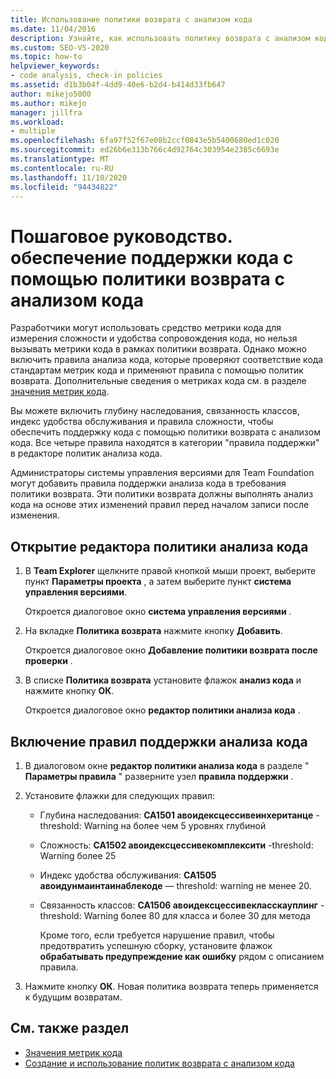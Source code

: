 ```yaml
---
title: Использование политики возврата с анализом кода
ms.date: 11/04/2016
description: Узнайте, как использовать политику возврата с анализом кода, чтобы убедиться, что код соответствует стандартам наследования, связанности классов, обслуживаемости и сложности.
ms.custom: SEO-VS-2020
ms.topic: how-to
helpviewer_keywords:
- code analysis, check-in policies
ms.assetid: d1b3b04f-4dd9-40e6-b2d4-b414d33fb647
author: mikejo5000
ms.author: mikejo
manager: jillfra
ms.workload:
- multiple
ms.openlocfilehash: 6fa97f52f67e08b2ccf0843e5b5400680ed1c020
ms.sourcegitcommit: ed26b6e313b766c4d92764c303954e2385c6693e
ms.translationtype: MT
ms.contentlocale: ru-RU
ms.lasthandoff: 11/10/2020
ms.locfileid: "94434822"
---
```

# <a name="how-to-enforce-maintainable-code-with-a-code-analysis-check-in-policy"></a>Пошаговое руководство. обеспечение поддержки кода с помощью политики возврата с анализом кода

Разработчики могут использовать средство метрики кода для измерения сложности и удобства сопровождения кода, но нельзя вызывать метрики кода в рамках политики возврата. Однако можно включить правила анализа кода, которые проверяют соответствие кода стандартам метрик кода и применяют правила с помощью политик возврата. Дополнительные сведения о метриках кода см. в разделе [значения метрик кода](../code-quality/code-metrics-values.md).

Вы можете включить глубину наследования, связанность классов, индекс удобства обслуживания и правила сложности, чтобы обеспечить поддержку кода с помощью политики возврата с анализом кода. Все четыре правила находятся в категории "правила поддержки" в редакторе политик анализа кода.

Администраторы системы управления версиями для Team Foundation могут добавить правила поддержки анализа кода в требования политики возврата. Эти политики возврата должны выполнять анализ кода на основе этих изменений правил перед началом записи после изменения.

## <a name="to-open-the-code-analysis-policy-editor"></a>Открытие редактора политики анализа кода

1. В **Team Explorer** щелкните правой кнопкой мыши проект, выберите пункт **Параметры проекта** , а затем выберите пункт **система управления версиями**.

     Откроется диалоговое окно **система управления версиями** .

2. На вкладке **Политика возврата** нажмите кнопку **Добавить**.

     Откроется диалоговое окно **Добавление политики возврата после проверки** .

3. В списке **Политика возврата** установите флажок **анализ кода** и нажмите кнопку **ОК**.

     Откроется диалоговое окно **редактор политики анализа кода** .

## <a name="to-enable-code-analysis-maintainability-rules"></a>Включение правил поддержки анализа кода

1. В диалоговом окне **редактор политики анализа кода** в разделе " **Параметры правила** " разверните узел **правила поддержки** .

2. Установите флажки для следующих правил:

   - Глубина наследования: **CA1501 авоидексцессивеинхеританце** -threshold: Warning на более чем 5 уровнях глубиной

   - Сложность: **CA1502 авоидексцессивекомплексити** -threshold: Warning более 25

   - Индекс удобства обслуживания: **CA1505 авоидунмаинтаинаблекоде** — threshold: warning не менее 20.

   - Связанность классов: **CA1506 авоидексцессивекласскауплинг** -threshold: Warning более 80 для класса и более 30 для метода

     Кроме того, если требуется нарушение правил, чтобы предотвратить успешную сборку, установите флажок **обрабатывать предупреждение как ошибку** рядом с описанием правила.

3. Нажмите кнопку **ОК**. Новая политика возврата теперь применяется к будущим возвратам.

## <a name="see-also"></a>См. также раздел

- [Значения метрик кода](../code-quality/code-metrics-values.md)
- [Создание и использование политик возврата с анализом кода](../code-quality/how-to-create-or-update-standard-code-analysis-check-in-policies.md)
